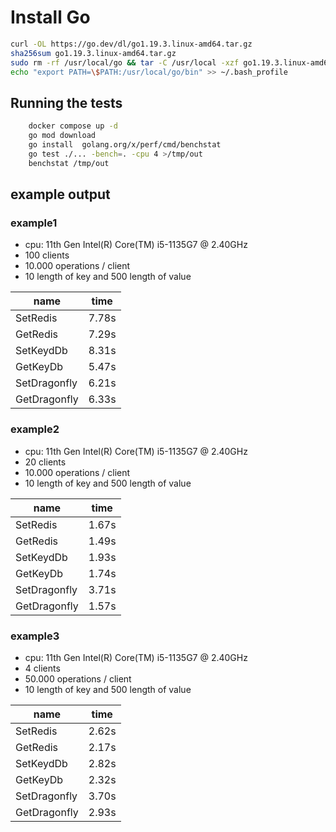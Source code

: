 # Install Go
```bash
curl -OL https://go.dev/dl/go1.19.3.linux-amd64.tar.gz
sha256sum go1.19.3.linux-amd64.tar.gz
sudo rm -rf /usr/local/go && tar -C /usr/local -xzf go1.19.3.linux-amd64.tar.gz
echo "export PATH=\$PATH:/usr/local/go/bin" >> ~/.bash_profile
```

## Running the tests
```bash
    docker compose up -d
    go mod download
    go install  golang.org/x/perf/cmd/benchstat
    go test ./... -bench=. -cpu 4 >/tmp/out
    benchstat /tmp/out
```

## example output
### example1
- cpu: 11th Gen Intel(R) Core(TM) i5-1135G7 @ 2.40GHz
- 100 clients
- 10.000 operations / client
- 10 length of key and 500 length of value

|name                 |time    |
|---                  |---     |
|SetRedis             |7.78s   |
|GetRedis             |7.29s   |
|SetKeydDb            |8.31s   |
|GetKeyDb             |5.47s   |
|SetDragonfly         |6.21s   |
|GetDragonfly         |6.33s   |

### example2
- cpu: 11th Gen Intel(R) Core(TM) i5-1135G7 @ 2.40GHz
- 20 clients
- 10.000 operations / client
- 10 length of key and 500 length of value

|name                   |time    |
|---                    |---     |
|SetRedis               |1.67s   |
|GetRedis               |1.49s   |
|SetKeydDb              |1.93s   |
|GetKeyDb               |1.74s   |
|SetDragonfly           |3.71s   |
|GetDragonfly           |1.57s   |


### example3
- cpu: 11th Gen Intel(R) Core(TM) i5-1135G7 @ 2.40GHz
- 4 clients
- 50.000 operations / client
- 10 length of key and 500 length of value

|name                   |time    |
|---                    |---     |
|SetRedis               |2.62s   |
|GetRedis               |2.17s   |
|SetKeydDb              |2.82s   |
|GetKeyDb               |2.32s   |
|SetDragonfly           |3.70s   |
|GetDragonfly           |2.93s   |

